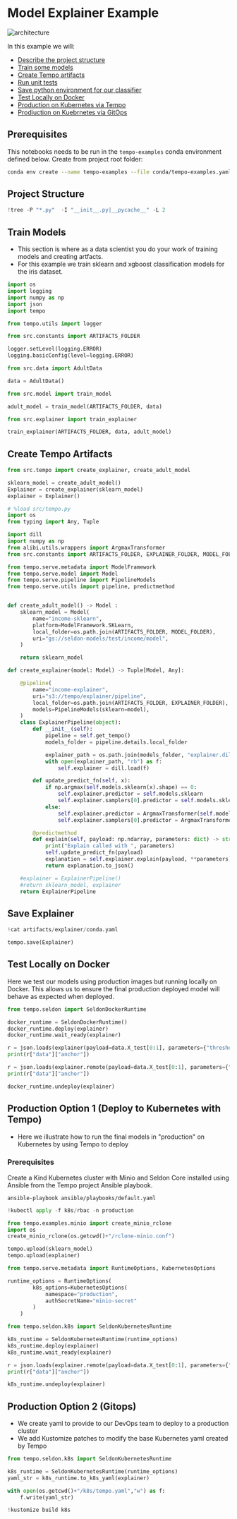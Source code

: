 # Model Explainer Example

![architecture](architecture.png)

In this example we will:

  * [Describe the project structure](#Project-Structure)
  * [Train some models](#Train-Models)
  * [Create Tempo artifacts](#Create-Tempo-Artifacts)
  * [Run unit tests](#Unit-Tests)
  * [Save python environment for our classifier](#Save-Classifier-Environment)
  * [Test Locally on Docker](#Test-Locally-on-Docker)
  * [Production on Kubernetes via Tempo](#Production-Option-1-(Deploy-to-Kubernetes-with-Tempo))
  * [Prodiuction on Kuebrnetes via GitOps](#Production-Option-2-(Gitops))

## Prerequisites

This notebooks needs to be run in the `tempo-examples` conda environment defined below. Create from project root folder:

```bash
conda env create --name tempo-examples --file conda/tempo-examples.yaml
```

## Project Structure


```python
!tree -P "*.py"  -I "__init__.py|__pycache__" -L 2
```

## Train Models

 * This section is where as a data scientist you do your work of training models and creating artfacts.
 * For this example we train sklearn and xgboost classification models for the iris dataset.


```python
import os
import logging
import numpy as np
import json
import tempo

from tempo.utils import logger

from src.constants import ARTIFACTS_FOLDER

logger.setLevel(logging.ERROR)
logging.basicConfig(level=logging.ERROR)
```


```python
from src.data import AdultData

data = AdultData()
```


```python
from src.model import train_model

adult_model = train_model(ARTIFACTS_FOLDER, data)
```


```python
from src.explainer import train_explainer

train_explainer(ARTIFACTS_FOLDER, data, adult_model)
```

## Create Tempo Artifacts



```python
from src.tempo import create_explainer, create_adult_model

sklearn_model = create_adult_model()
Explainer = create_explainer(sklearn_model)
explainer = Explainer()
```


```python
# %load src/tempo.py
import os
from typing import Any, Tuple

import dill
import numpy as np
from alibi.utils.wrappers import ArgmaxTransformer
from src.constants import ARTIFACTS_FOLDER, EXPLAINER_FOLDER, MODEL_FOLDER

from tempo.serve.metadata import ModelFramework
from tempo.serve.model import Model
from tempo.serve.pipeline import PipelineModels
from tempo.serve.utils import pipeline, predictmethod


def create_adult_model() -> Model :
    sklearn_model = Model(
        name="income-sklearn",
        platform=ModelFramework.SKLearn,
        local_folder=os.path.join(ARTIFACTS_FOLDER, MODEL_FOLDER),
        uri="gs://seldon-models/test/income/model",
    )

    return sklearn_model

def create_explainer(model: Model) -> Tuple[Model, Any]:

    @pipeline(
        name="income-explainer",
        uri="s3://tempo/explainer/pipeline",
        local_folder=os.path.join(ARTIFACTS_FOLDER, EXPLAINER_FOLDER),
        models=PipelineModels(sklearn=model),
    )
    class ExplainerPipeline(object):
        def __init__(self):
            pipeline = self.get_tempo()
            models_folder = pipeline.details.local_folder

            explainer_path = os.path.join(models_folder, "explainer.dill")
            with open(explainer_path, "rb") as f:
                self.explainer = dill.load(f)

        def update_predict_fn(self, x):
            if np.argmax(self.models.sklearn(x).shape) == 0:
                self.explainer.predictor = self.models.sklearn
                self.explainer.samplers[0].predictor = self.models.sklearn
            else:
                self.explainer.predictor = ArgmaxTransformer(self.models.sklearn)
                self.explainer.samplers[0].predictor = ArgmaxTransformer(self.models.sklearn)

        @predictmethod
        def explain(self, payload: np.ndarray, parameters: dict) -> str:
            print("Explain called with ", parameters)
            self.update_predict_fn(payload)
            explanation = self.explainer.explain(payload, **parameters)
            return explanation.to_json()

    #explainer = ExplainerPipeline()
    #return sklearn_model, explainer
    return ExplainerPipeline

```

## Save Explainer



```python
!cat artifacts/explainer/conda.yaml
```


```python
tempo.save(Explainer)
```

## Test Locally on Docker

Here we test our models using production images but running locally on Docker. This allows us to ensure the final production deployed model will behave as expected when deployed.


```python
from tempo.seldon import SeldonDockerRuntime

docker_runtime = SeldonDockerRuntime()
docker_runtime.deploy(explainer)
docker_runtime.wait_ready(explainer)
```


```python
r = json.loads(explainer(payload=data.X_test[0:1], parameters={"threshold":0.90}))
print(r["data"]["anchor"])
```


```python
r = json.loads(explainer.remote(payload=data.X_test[0:1], parameters={"threshold":0.99}))
print(r["data"]["anchor"])
```


```python
docker_runtime.undeploy(explainer)
```

## Production Option 1 (Deploy to Kubernetes with Tempo)

 * Here we illustrate how to run the final models in "production" on Kubernetes by using Tempo to deploy
 
### Prerequisites
 
 Create a Kind Kubernetes cluster with Minio and Seldon Core installed using Ansible from the Tempo project Ansible playbook.
 
 ```
 ansible-playbook ansible/playbooks/default.yaml
 ```


```python
!kubectl apply -f k8s/rbac -n production
```


```python
from tempo.examples.minio import create_minio_rclone
import os
create_minio_rclone(os.getcwd()+"/rclone-minio.conf")
```


```python
tempo.upload(sklearn_model)
tempo.upload(explainer)
```


```python
from tempo.serve.metadata import RuntimeOptions, KubernetesOptions

runtime_options = RuntimeOptions(
        k8s_options=KubernetesOptions(
            namespace="production",
            authSecretName="minio-secret"
        )
    )
```


```python
from tempo.seldon.k8s import SeldonKubernetesRuntime

k8s_runtime = SeldonKubernetesRuntime(runtime_options)
k8s_runtime.deploy(explainer)
k8s_runtime.wait_ready(explainer)
```


```python
r = json.loads(explainer.remote(payload=data.X_test[0:1], parameters={"threshold":0.95}))
print(r["data"]["anchor"])
```


```python
k8s_runtime.undeploy(explainer)
```

## Production Option 2 (Gitops)

 * We create yaml to provide to our DevOps team to deploy to a production cluster
 * We add Kustomize patches to modify the base Kubernetes yaml created by Tempo


```python
from tempo.seldon.k8s import SeldonKubernetesRuntime

k8s_runtime = SeldonKubernetesRuntime(runtime_options)
yaml_str = k8s_runtime.to_k8s_yaml(explainer)

with open(os.getcwd()+"/k8s/tempo.yaml","w") as f:
    f.write(yaml_str)
```


```python
!kustomize build k8s
```


```python

```
